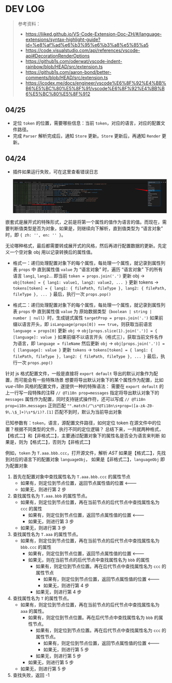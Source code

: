 # DEV LOG

> 参考资料：
>
> - https://liiked.github.io/VS-Code-Extension-Doc-ZH/#/language-extensions/syntax-highlight-guide?id=%e8%af%ad%e6%b3%95%e6%b3%a8%e5%85%a5
> - https://code.visualstudio.com/api/references/vscode-api#DecorationRenderOptions
> - https://github1s.com/oderwat/vscode-indent-rainbow/blob/HEAD/src/extension.ts
> - https://github1s.com/aaron-bond/better-comments/blob/HEAD/src/extension.ts
> - https://icodex.me/docs/engineer/vscode%E6%8F%92%E4%BB%B6%E5%BC%80%E5%8F%91/vscode%E6%8F%92%E4%BB%B6%E5%BC%80%E5%8F%912

## 04/25

- 定位 `token` 的位置，需要哪些信息：当前 `token`，对应的语言，对应的配置文件路径。
- 完成 `Parser` 解析完成后，通知 `Store` 更新。`Store` 更新后，再通知 `Render` 更新。

## 04/24

- 插件如果运行失败，可在这里查看错误日志

  ![error-log](./docs-res/error-log.png)

嵌套式是展开式的特殊形式，之前是将第一个属性的值作为语言的值。而现在，需要判断值类型是否为对象，如果是，则继续向下解析，直到值类型为 “语言对象” 时，即 `{ zh: '', en: '' }`。

无论哪种格式，最后都需要转成展开式的风格，然后再进行配置数据的更新。先定义一个空对象 obj 用以记录转换后的属性值。

- 格式一：递归处理配置对象下的每个属性，每处理一个属性，就记录到属性列表 `props` 中
  直到属性值 `value` 为 “语言对象” 时，遍历 “语言对象” 下的所有语言 `lang1`, `lang2`...
  即当前 `token = props.join('.')`
  更新 obj -> `obj[token] = { lang1: value1, lang2: value2, ... }`
  更新 tokens -> `tokens[token] = { lang1: { filePath, fileType }, lang2: { filePath, fileType }, ... }`
  最后，执行一次 `props.pop()`

- 格式二：递归处理配置对象下的每个属性，每处理一个属性，就记录到属性列表 `props` 中
  直到属性值 `value` 为 原始数据类型（`boolean | string | number | null`）时，生成链式属性 `targetProp = props.join('.')`
  如果前缀以语言开头，即 `isLanguage(props[0]) === true`，则获取当前语言 `language = props[0]`
  更新 `obj` -> `obj[props.slice(1).join('.')] = { [language]: value }`
  如果前缀不以语言开头（格式三），获取当前文件名作为语言，即 `language = fileName`
  然后更新 `obj` -> `obj[props.join('.')] = { [language]: value }`
  更新 `tokens` -> `tokens[token] = { lang1: { filePath, fileType }, lang2: { filePath, fileType }, ... }`
  最后，执行一次 `props.pop()`

针对 js 格式配置文件，一般是直接将 `export default` 导出的默认对象作为配置，而可能会有一些特殊场景
想要将导出默认对象下的某个属性作为配置，比如 _vue-i18n_ 风格的配置文件，遂提供一种的特殊语法：
需要在 `export default` 的上一行写一段特殊的注释 `// @Ti18n prop=messages`
指定将导出默认对象下的 `messages` 属性作为配置，同时支持链式操作符，还可以写成 `// @Ti18n prop=i18n.messages`
正则匹配 `"".match(/^\s*@Ti18n\s+prop=([a-zA-Z0-9\.\$_]+)\s*$/i)?.[1]`
匹配不到时，默认为当前导出对象

已知参数有：`token`，语言，源配置文件路径，如何定位 token 在源文件中的位置？根据不同类型的文件，执行不同的定位逻辑？
总结下来，一共就两种格式，【格式二】和【非格式二】，主要通过配置对象下的属性名是否全为语言来判断
如果是，则为【格式二】，否则为【非格式二】

例如，`token` 为 `T.aaa.bbb.ccc`，打开源文件，解析 _AST_
如果是【格式二】，先找到对应的语言下的配置对象 `languageObj`，
如果是【非格式二】，`languageObj` 即为配置对象

1.  首先在配置对象中查找属性名为 `T.aaa.bbb.ccc` 的属性节点
    - 如果有，则定位到节点位置，返回节点属性值的位置 <---
    - 如果无，则进行第 2 步
2.  查找属性名为 `T.aaa.bbb` 的属性节点。
    - 如果有，则定位到节点位置，再在当前节点的后代节点中查找属性名为 `ccc` 的属性
      - 如果有，则定位到节点位置，返回节点属性值的位置 <---
      - 如果无，则进行第 3 步
    - 如果无，则进行第 3 步
3.  查找属性名为 `T.aaa` 的属性节点。
    - 如果有，则定位到节点位置，再在当前节点的后代节点中查找属性名为 `bbb.ccc` 的属性
      - 如果有，则定位到节点位置，返回节点属性值的位置 <---
      - 如果无，则在当前节点的后代节点中查找属性名为 `bbb` 的属性
        - 如果有，则定位到节点位置。再在后代节点中查找属性名为 `ccc` 的属性节点
          - 如果有，则定位到节点位置，返回节点属性值的位置 <---
          - 如果无，则进行第 4 步
        - 如果无，则进行第 4 步
4.  查找属性名为 `T` 的属性节点。
    - 如果有，则定位到节点位置，再在当前节点的后代节点中查找属性名为 `aaa` 的属性。
      - 如果有，则定位到节点位置。再在后代节点中查找属性名为 `bbb` 的属性节点。
        - 如果有，则定位到节点位置。再在后代节点中查找属性名为 `ccc` 的属性节点。
          - 如果有，则定位到节点位置，返回节点属性值的位置 <---
          - 如果无，则进行第 5 步
        - 如果无，则进行第 5 步
      - 如果无，则进行第 5 步
    - 如果无，则进行第 5 步
5.  查找失败，返回 -1
